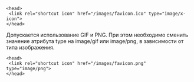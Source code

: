~~~
<head>
 <link rel="shortcut icon" href="/images/favicon.ico" type="image/x-icon">
</head>
~~~

Допускается использование GIF и PNG. При этом необходимо сменить значение 
атрибута type на image/gif или image/png, в зависимости от типа изображения.

~~~
<head>
 <link rel="shortcut icon" href="/images/favicon.png" type="image/png">
</head>
~~~
